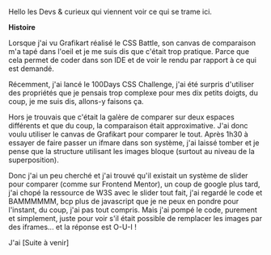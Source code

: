 Hello les Devs & curieux qui viennent voir ce qui se trame ici.

__Histoire__

Lorsque j'ai vu Grafikart réalisé le CSS Battle, son canvas de comparaison m'a tapé dans l'oeil et je me suis dis que c'était trop pratique. Parce que cela permet de coder dans son IDE et de voir le rendu par rapport à ce qui est demandé.

Récemment, j'ai lancé le 100Days CSS Challenge, j'ai été surpris d'utiliser des propriétés que je pensais trop complexe pour mes dix petits doigts, du coup, je me suis dis, allons-y faisons ça.

Hors je trouvais que c'était la galère de comparer sur deux espaces différents et que du coup, la comparaison était approximative. J'ai donc voulu utiliser le canvas de Grafikart pour comparer le tout. Après 1h30 à essayer de faire passer un ifmare dans son système, j'ai laissé tomber et je pense que la structure utilisant les images bloque (surtout au niveau de la superposition).

Donc j'ai un peu cherché et j'ai trouvé qu'il existait un système de slider pour comparer (comme sur Frontend Mentor), un coup de google plus tard, j'ai chopé la ressource de W3S avec le slider tout fait, j'ai regardé le code et BAMMMMMM, bcp plus de javascript que je ne peux en pondre pour l'instant, du coup, j'ai pas tout compris. Mais j'ai pompé le code, purement et simplement, juste pour voir s'il était possible de remplacer les images par des iframes... et la réponse est O-U-I !

J'ai [Suite à venir]
